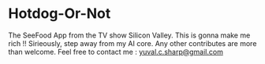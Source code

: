 # Hotdog-Or-Not
The SeeFood App from the TV show Silicon Valley.
This is gonna make me rich !!
Sirieously, step away from my AI core. Any other contributes are more than welcome.
Feel free to contact me : <yuval.c.sharp@gmail.com>
